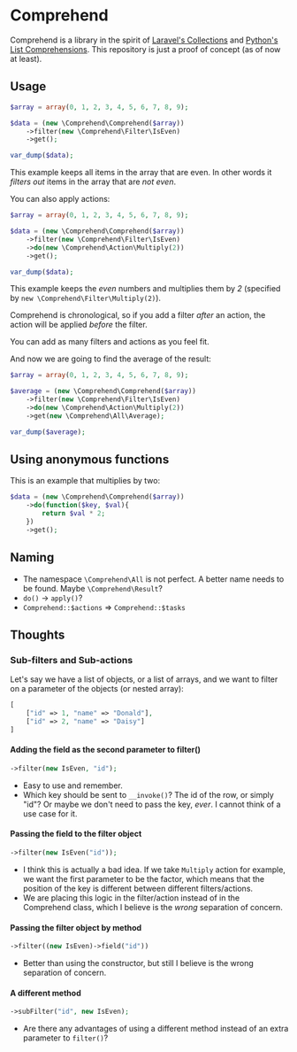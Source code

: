 # Comprehend

Comprehend is a library in the spirit of [Laravel's Collections](https://laravel.com/docs/5.8/collections) and [Python's List Comprehensions](https://python-3-patterns-idioms-test.readthedocs.io/en/latest/Comprehensions.html). This repository is just a proof of concept (as of now at least).

## Usage

```php
$array = array(0, 1, 2, 3, 4, 5, 6, 7, 8, 9);

$data = (new \Comprehend\Comprehend($array))
	->filter(new \Comprehend\Filter\IsEven)
	->get();

var_dump($data);
```

This example keeps all items in the array that are even. In other words it _filters out_ items in the array that are _not even_.

You can also apply actions:

```php
$array = array(0, 1, 2, 3, 4, 5, 6, 7, 8, 9);

$data = (new \Comprehend\Comprehend($array))
	->filter(new \Comprehend\Filter\IsEven)
	->do(new \Comprehend\Action\Multiply(2))
	->get();

var_dump($data);
```

This example keeps the _even_ numbers and multiplies them by _2_ (specified by `new \Comprehend\Filter\Multiply(2)`).

Comprehend is chronological, so if you add a filter _after_ an action, the action will be applied _before_ the filter.

You can add as many filters and actions as you feel fit.

And now we are going to find the average of the result:

```php
$array = array(0, 1, 2, 3, 4, 5, 6, 7, 8, 9);

$average = (new \Comprehend\Comprehend($array))
	->filter(new \Comprehend\Filter\IsEven)
	->do(new \Comprehend\Action\Multiply(2))
	->get(new \Comprehend\All\Average);

var_dump($average);
```

## Using anonymous functions

This is an example that multiplies by two:

```php
$data = (new \Comprehend\Comprehend($array))
	->do(function($key, $val){
		return $val * 2;
	})
	->get();
```

## Naming

* The namespace `\Comprehend\All` is not perfect. A better name needs to be found. Maybe `\Comprehend\Result`?
* `do()` -> `apply()`?
* `Comprehend::$actions` => `Comprehend::$tasks`

## Thoughts

### Sub-filters and Sub-actions

Let's say we have a list of objects, or a list of arrays, and we want to filter on a parameter of the objects (or nested array):

```php
[
    ["id" => 1, "name" => "Donald"],
    ["id" => 2, "name" => "Daisy"]
]
```

#### Adding the field as the second parameter to filter()

```php
->filter(new IsEven, "id");
```

* Easy to use and remember.
* Which key should be sent to `__invoke()`?  The id of the row, or simply "id"? Or maybe we don't need to pass the key, _ever_. I cannot think of a use case for it.

#### Passing the field to the filter object

```php
->filter(new IsEven("id"));
```

* I think this is actually a bad idea. If we take `Multiply` action for example, we want the first parameter to be the factor, which means that the position of the key is different between different filters/actions.
* We are placing this logic in the filter/action instead of in the Comprehend class, which I believe is the _wrong_ separation of concern.

#### Passing the filter object by method

```php
->filter((new IsEven)->field("id"))
```

* Better than using the constructor, but still  I believe is the wrong separation of concern.

#### A different method

```php
->subFilter("id", new IsEven);
```

* Are there any advantages of using a different method instead of an extra parameter to `filter()`?